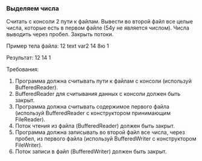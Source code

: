 
### Выделяем числа

Считать с консоли 2 пути к файлам.
Вывести во второй файл все целые числа, которые есть в первом файле (54у не является числом).
Числа выводить через пробел.
Закрыть потоки.

Пример тела файла:
12 text var2 14 8ю 1

Результат:
12 14 1


Требования:
1.	Программа должна считывать пути к файлам с консоли (используй BufferedReader).
2.	BufferedReader для считывания данных с консоли должен быть закрыт.
3.	Программа должна считывать содержимое первого файла (используй BufferedReader c конструктором принимающим FileReader).
4.	Поток чтения из файла (BufferedReader) должен быть закрыт.
5.	Программа должна записывать во второй файл все числа, через пробел, из первого файла (используй BufferedWriter с конструктором FileWriter).
6.	Поток записи в файл (BufferedWriter) должен быть закрыт.


